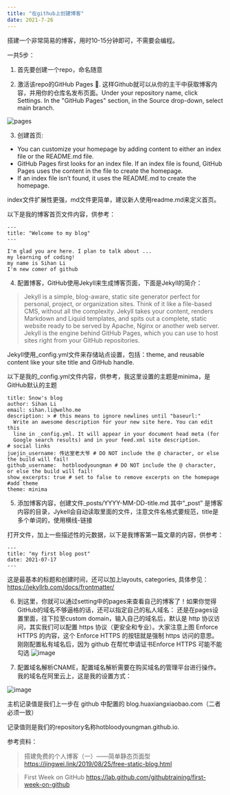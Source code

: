 ```yaml
---
title: "在github上创建博客"
date: 2021-7-26
---
```


搭建一个非常简易的博客，用时10-15分钟即可，不需要会编程。

一共5步：

1. 首先要创建一个repo，命名随意
  
2. 激活该repo的GitHub Pages 📖. 这样Github就可以从你的主干中获取博客内容，并用你的仓库名发布页面。Under your repository name, click Settings. In the "GitHub Pages" section, in the Source drop-down, select main branch.

![pages](https://user-images.githubusercontent.com/76157254/126941246-a0a0c43d-7c90-449a-8c12-32735e07bc21.png)

3. 创建首页:
* You can customize your homepage by adding content to either an index file or the README.md file. 
* GitHub Pages first looks for an index file. If an index file is found, GitHub Pages uses the content in the file to create the homepage. 
* If an index file isn’t found, it uses the README.md to create the homepage.

index文件扩展性更强，md文件更简单，建议新人使用readme.md来定义首页。

以下是我的博客首页文件内容，供参考：

    ---
    title: "Welcome to my blog"
    ---

    I'm glad you are here. I plan to talk about ...
    my learning of coding!
    my name is Sihan Li
    I'm new comer of github

4. 配置博客，GitHub使用Jekyll来生成博客页面，下面是Jekyll的简介：
>Jekyll is a simple, blog-aware, static site generator perfect for personal, project, or organization sites. Think of it like a file-based CMS, without all the complexity. Jekyll takes your content, renders Markdown and Liquid templates, and spits out a complete, static website ready to be served by Apache, Nginx or another web server. Jekyll is the engine behind GitHub Pages, which you can use to host sites right from your GitHub repositories.

Jekyll使用_config.yml文件来存储站点设置，包括：theme, and reusable content like your site title and GitHub handle. 

以下是我的_config.yml文件内容，供参考，我这里设置的主题是minima，是GitHub默认的主题
    
    title: Snow's blog
    author: Sihan Li
    email: sihan.li@welho.me
    description: > # this means to ignore newlines until "baseurl:"
	  Write an awesome description for your new site here. You can edit this
	  line in _config.yml. It will appear in your document head meta (for
	  Google search results) and in your feed.xml site description.
	# social links
	juejin_username: 传达室老大爷 # DO NOT include the @ character, or else the build will fail!
	github_username:  hotbloodyoungman # DO NOT include the @ character, or else the build will fail!
	show_excerpts: true # set to false to remove excerpts on the homepage
	#add theme
	theme: minima

5. 添加博客内容，创建文件_posts/YYYY-MM-DD-title.md 其中“_post” 是博客内容的目录，Jykell会自动读取里面的文件，注意文件名格式要规范，title是多个单词的，使用横线-链接

打开文件，加上一些描述性的元数据，以下是我博客第一篇文章的内容，供参考：

    ---
    title: "my first blog post"
    date: 2021-07-17
    ---
这是最基本的标题和创建时间，还可以加上layouts, categories, 具体参见：https://jekyllrb.com/docs/frontmatter/

6. 到这里，你就可以通过setting中的pages来查看自己的博客了！如果你觉得GitHub的域名不够逼格的话，还可以指定自己的私人域名：
还是在pages设置里面，往下拉至custom domain，输入自己的域名后，默认是 http 协议访问，其实我们可以配置 https 协议（更安全和专业）。大家注意上图 Enforce HTTPS 的内容，这个 Enforce HTTPS 的按钮就是强制 https 访问的意思。刚刚配置私有域名后，因为 github 在帮忙申请证书Enforce HTTPS 可能不能勾选
![image](https://user-images.githubusercontent.com/76157254/126944902-dec5f536-796e-42fc-b468-5be0ea285168.png)

7. 配置域名解析CNAME，配置域名解析需要在购买域名的管理平台进行操作。我的域名在阿里云上，这是我的设置方式：

![image](https://user-images.githubusercontent.com/76157254/126945072-41101f12-cbe5-4a9d-8c2d-d449432fb859.png)

主机记录值是我们上一步在 github 中配置的 blog.huaxiangxiaobao.com（二者必须一致）

记录值则是我们的repository名称hotbloodyoungman.github.io.


参考资料：

>搭建免费的个人博客（一）——简单静态页面型  https://jingwei.link/2019/08/25/free-static-blog.html  

>First Week on GitHub  https://lab.github.com/githubtraining/first-week-on-github

